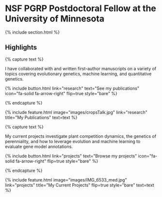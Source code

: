 ---
---

# NSF PGRP Postdoctoral Fellow at the University of Minnesota



{% include section.html %}

## Highlights

{% capture text %}

I have collaborated with and written first-author manuscripts on a variety of topics covering evolutionary genetics, machine learning, and quantitative genetics.

{%
  include button.html
  link="research"
  text="See my publications"
  icon="fa-solid fa-arrow-right"
  flip=true
  style="bare"
%}

{% endcapture %}

{%
  include feature.html
  image="images/cropsTalk.jpg"
  link="research"
  title="My Publications"
  text=text
%}

{% capture text %}

My current projects investigate plant competition dynamics, the genetics of perenniality, and how to leverage evolution and machine learning to evaluate gene model annotations. 

{%
  include button.html
  link="projects"
  text="Browse my projects"
  icon="fa-solid fa-arrow-right"
  flip=true
  style="bare"
%}

{% endcapture %}

{%
  include feature.html
  image="images/IMG_6533_med.jpg"
  link="projects"
  title="My Current Projects"
  flip=true
  style="bare"
  text=text
%}
